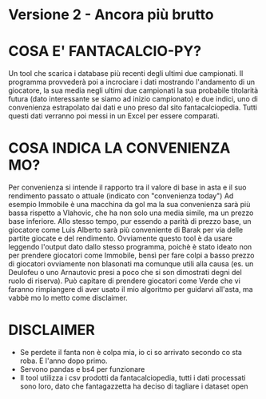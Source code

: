 # Versione 2 -  Ancora più brutto

# COSA E' FANTACALCIO-PY?
 Un tool che scarica i database più recenti degli ultimi due campionati.
 Il programma provvederà poi a incrociare i dati mostrando l'andamento di un giocatore, la sua media negli ultimi due campionati la sua probabile titolarità futura (dato interessante se siamo ad inizio campionato) e due indici, uno di convenienza estrapolato dai dati e uno preso dal sito fantacalciopedia.
 Tutti questi dati verranno poi messi in un Excel per essere comparati.

# COSA INDICA LA CONVENIENZA MO?
 Per convenienza si intende il rapporto tra il valore di base in asta e il suo rendimento passato o attuale (indicato con "convenienza today")
 Ad esempio Immobile è una macchina da gol ma la sua convenienza sarà più bassa rispetto a Vlahovic, che ha non solo una media simile, ma un prezzo base inferiore.
 Allo stesso tempo, pur essendo a parità di prezzo base, un giocatore come Luis Alberto sarà più conveniente di Barak per via delle partite giocate e del rendimento.
 Ovviamente questo tool è da usare leggendo l'output dato dallo stesso programma, poichè è stato ideato non per prendere giocatori come Immobile, bensì per fare colpi a basso prezzo di giocatori ovviamente non blasonati ma comunque utili alla causa (es. un Deulofeu o uno Arnautovic presi a poco che si son dimostrati degni del ruolo di riserva).
 Può capitare di prendere giocatori come Verde che vi faranno rimpiangere di aver usato il mio algoritmo per guidarvi all'asta, ma vabbè mo lo metto come disclaimer.

 # DISCLAIMER
 - Se perdete il fanta non è colpa mia, io ci so arrivato secondo co sta roba. E l'anno dopo primo.
 - Servono pandas e bs4 per funzionare
 - Il tool utilizza i csv prodotti da fantacalciopedia, tutti i dati processati sono loro, dato che fantagazzetta ha deciso di tagliare i dataset open

 
